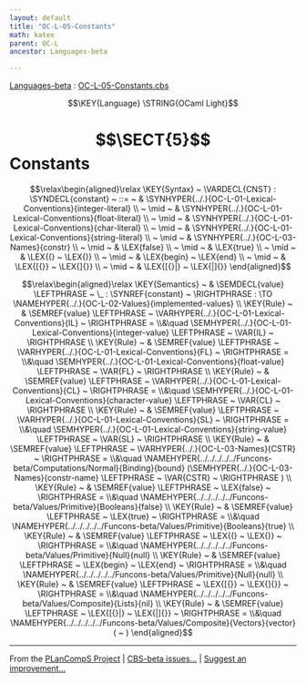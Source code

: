 ```yaml
---
layout: default
title: "OC-L-05-Constants"
math: katex
parent: OC-L
ancestor: Languages-beta

---
```


[Languages-beta] : [OC-L-05-Constants.cbs]

$$\KEY{Language} \STRING{OCaml Light}$$

# $$\SECT{5}$$ Constants
           


$$\relax\begin{aligned}\relax
  \KEY{Syntax} ~ 
    \VARDECL{CNST} : \SYNDECL{constant}
      ~ ::= ~ &
      \SYNHYPER{../.}{OC-L-01-Lexical-Conventions}{integer-literal} \\
      ~ \mid ~ &  \SYNHYPER{../.}{OC-L-01-Lexical-Conventions}{float-literal} \\
      ~ \mid ~ &  \SYNHYPER{../.}{OC-L-01-Lexical-Conventions}{char-literal} \\
      ~ \mid ~ &  \SYNHYPER{../.}{OC-L-01-Lexical-Conventions}{string-literal} \\
      ~ \mid ~ &  \SYNHYPER{../.}{OC-L-03-Names}{constr} \\
      ~ \mid ~ &  \LEX{false} \\
      ~ \mid ~ &  \LEX{true} \\
      ~ \mid ~ &  \LEX{(} ~ \LEX{)} \\
      ~ \mid ~ &  \LEX{begin} ~ \LEX{end} \\
      ~ \mid ~ &  \LEX{[{}} ~ \LEX{]{}} \\
      ~ \mid ~ &  \LEX{[{}|} ~ \LEX{|]{}}
\end{aligned}$$

$$\relax\begin{aligned}\relax
  \KEY{Semantics} ~ 
  & \SEMDECL{value} \LEFTPHRASE ~ \_ : \SYNREF{constant} ~ \RIGHTPHRASE  :  \TO \NAMEHYPER{../.}{OC-L-02-Values}{implemented-values} 
\\
  \KEY{Rule} ~ 
    & \SEMREF{value} \LEFTPHRASE ~ \VARHYPER{../.}{OC-L-01-Lexical-Conventions}{IL} ~ \RIGHTPHRASE  = \\&\quad
      \SEMHYPER{../.}{OC-L-01-Lexical-Conventions}{integer-value} \LEFTPHRASE ~ \VAR{IL} ~ \RIGHTPHRASE 
\\
  \KEY{Rule} ~ 
    & \SEMREF{value} \LEFTPHRASE ~ \VARHYPER{../.}{OC-L-01-Lexical-Conventions}{FL} ~ \RIGHTPHRASE  = \\&\quad
      \SEMHYPER{../.}{OC-L-01-Lexical-Conventions}{float-value} \LEFTPHRASE ~ \VAR{FL} ~ \RIGHTPHRASE 
\\
  \KEY{Rule} ~ 
    & \SEMREF{value} \LEFTPHRASE ~ \VARHYPER{../.}{OC-L-01-Lexical-Conventions}{CL} ~ \RIGHTPHRASE  = \\&\quad
      \SEMHYPER{../.}{OC-L-01-Lexical-Conventions}{character-value} \LEFTPHRASE ~ \VAR{CL} ~ \RIGHTPHRASE 
\\
  \KEY{Rule} ~ 
    & \SEMREF{value} \LEFTPHRASE ~ \VARHYPER{../.}{OC-L-01-Lexical-Conventions}{SL} ~ \RIGHTPHRASE  = \\&\quad
      \SEMHYPER{../.}{OC-L-01-Lexical-Conventions}{string-value} \LEFTPHRASE ~ \VAR{SL} ~ \RIGHTPHRASE 
\\
  \KEY{Rule} ~ 
    & \SEMREF{value} \LEFTPHRASE ~ \VARHYPER{../.}{OC-L-03-Names}{CSTR} ~ \RIGHTPHRASE  = \\&\quad
      \NAMEHYPER{../../../../../Funcons-beta/Computations/Normal}{Binding}{bound}
        (\SEMHYPER{../.}{OC-L-03-Names}{constr-name} \LEFTPHRASE ~ \VAR{CSTR} ~ \RIGHTPHRASE )
\\
  \KEY{Rule} ~ 
    & \SEMREF{value} \LEFTPHRASE ~ \LEX{false} ~ \RIGHTPHRASE  = \\&\quad
      \NAMEHYPER{../../../../../Funcons-beta/Values/Primitive}{Booleans}{false}
\\
  \KEY{Rule} ~ 
    & \SEMREF{value} \LEFTPHRASE ~ \LEX{true} ~ \RIGHTPHRASE  = \\&\quad
      \NAMEHYPER{../../../../../Funcons-beta/Values/Primitive}{Booleans}{true}
\\
  \KEY{Rule} ~ 
    & \SEMREF{value} \LEFTPHRASE ~ \LEX{(} ~ \LEX{)} ~ \RIGHTPHRASE  = \\&\quad
      \NAMEHYPER{../../../../../Funcons-beta/Values/Primitive}{Null}{null}
\\
  \KEY{Rule} ~ 
    & \SEMREF{value} \LEFTPHRASE ~ \LEX{begin} ~ \LEX{end} ~ \RIGHTPHRASE  = \\&\quad
      \NAMEHYPER{../../../../../Funcons-beta/Values/Primitive}{Null}{null}
\\
  \KEY{Rule} ~ 
    & \SEMREF{value} \LEFTPHRASE ~ \LEX{[{}} ~ \LEX{]{}} ~ \RIGHTPHRASE  = \\&\quad
      \NAMEHYPER{../../../../../Funcons-beta/Values/Composite}{Lists}{nil}
\\
  \KEY{Rule} ~ 
    & \SEMREF{value} \LEFTPHRASE ~ \LEX{[{}|} ~ \LEX{|]{}} ~ \RIGHTPHRASE  = \\&\quad
      \NAMEHYPER{../../../../../Funcons-beta/Values/Composite}{Vectors}{vector}
        ( ~ )
\end{aligned}$$



[Funcons-beta]: /CBS-beta/math/Funcons-beta
  "FUNCONS-BETA"
[Unstable-Funcons-beta]: /CBS-beta/math/Unstable-Funcons-beta
  "UNSTABLE-FUNCONS-BETA"
[Languages-beta]: /CBS-beta/math/Languages-beta
  "LANGUAGES-BETA"
[Unstable-Languages-beta]: /CBS-beta/math/Unstable-Languages-beta
  "UNSTABLE-LANGUAGES-BETA"
[CBS-beta]: /CBS-beta 
  "CBS-BETA"


____

From the [PLanCompS Project] | [CBS-beta issues...] | [Suggest an improvement...]

[OC-L-05-Constants.cbs]: /CBS-beta/Languages-beta/OCaml-Light/OC-L-cbs/OC-L/OC-L-05-Constants/OC-L-05-Constants.cbs
  "CBS SOURCE FILE"
[PLanCompS Project]: https://plancomps.github.io
  "PROGRAMMING LANGUAGE COMPONENTS AND SPECIFICATIONS PROJECT HOME PAGE"
[CBS-beta issues...]: https://github.com/plancomps/CBS-beta/issues
  "CBS-BETA ISSUE REPORTS ON GITHUB"
[Suggest an improvement...]: mailto:plancomps@gmail.com?Subject=CBS-beta%20-%20comment&Body=Re%3A%20CBS-beta%20specification%20at%20OC-L/OC-L-05-Constants/OC-L-05-Constants.cbs%0A%0AComment/Query/Issue/Suggestion%3A%0A%0A%0ASignature%3A%0A 
  "GENERATE AN EMAIL TEMPLATE"
